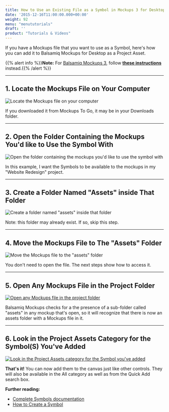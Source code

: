 ```yaml
---
title: How to Use an Existing File as a Symbol in Mockups 3 for Desktop
date: '2015-12-16T11:00:00.000+00:00'
weight: 92
menu: "menututorials"
draft: ''
product: "Tutorials & Videos"
---
```


If you have a Mockups file that you want to use as a Symbol, here's how you can add it to Balsamiq Mockups for Desktop as a Project Asset.

{{% alert info %}}**Note:** For [Balsamiq Mockups 3](https://docs.balsamiq.com/desktop/intro/), follow [**these instructions**](https://docs.balsamiq.com/desktop/symbols/#importing-symbols) instead.{{% /alert %}}

* * *

## 1\. Locate the Mockups File on Your Computer

![Locate the Mockups file on your computer](https://media.balsamiq.com/img/support/guides/How_to_use_an_existing_file_as_a_Symbol_in_Mockups_for_Desktop/media_1380045665749.png)

If you downloaded it from Mockups To Go, it may be in your Downloads folder.

* * *

## 2\. Open the Folder Containing the Mockups You'd like to Use the Symbol With

![Open the folder containing the mockups you'd like to use the symbol with](https://media.balsamiq.com/img/support/guides/How_to_use_an_existing_file_as_a_Symbol_in_Mockups_for_Desktop/media_1380045960320.png)

In this example, I want the Symbols to be available to the mockups in my "Website Redesign" project.

* * *

## 3\. Create a Folder Named "Assets" inside That Folder

![Create a folder named "assets" inside that folder](https://media.balsamiq.com/img/support/guides/How_to_use_an_existing_file_as_a_Symbol_in_Mockups_for_Desktop/media_1380046219208.png)

Note: this folder may already exist. If so, skip this step.

* * *

## 4\. Move the Mockups File to The "Assets" Folder

![Move the Mockups file to the "assets" folder](https://media.balsamiq.com/img/support/guides/How_to_use_an_existing_file_as_a_Symbol_in_Mockups_for_Desktop/media_1380046489555.png)

You don't need to open the file. The next steps show how to access it.

* * *

## 5\. Open Any Mockups File in the Project Folder

[![Open any Mockups file in the project folder](https://media.balsamiq.com/img/support/guides/How_to_use_an_existing_file_as_a_Symbol_in_Mockups_for_Desktop/media_1380046994139.png)](https://media.balsamiq.com/img/support/guides/How_to_use_an_existing_file_as_a_Symbol_in_Mockups_for_Desktop/media_1380046994139_lg.png "5\. Open any Mockups file in the project folder")

Balsamiq Mockups checks for a the presence of a sub-folder called "assets" in any mockup that's open, so it will recognize that there is now an assets folder with a Mockups file in it.

* * *

## 6\. Look in the Project Assets Category for the Symbol(S) You've Added

[![Look in the Project Assets category for the Symbol you've added](https://media.balsamiq.com/img/support/guides/How_to_use_an_existing_file_as_a_Symbol_in_Mockups_for_Desktop/media_1380047062550.png)](https://media.balsamiq.com/img/support/guides/How_to_use_an_existing_file_as_a_Symbol_in_Mockups_for_Desktop/media_1380047062550_lg.png "6\. Look in the Project Assets category for the Symbol you've added")

**That's it!** You can now add them to the canvas just like other controls. They will also be available in the All category as well as from the Quick Add search box.

**Further reading:**

*   [Complete Symbols documentation](https://docs.balsamiq.com/desktop/symbols/)
*   [How to Create a Symbol](/tutorials/symbol/)
